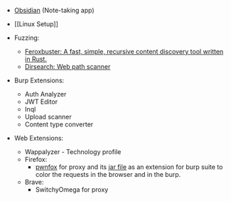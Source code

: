 - [Obsidian](https://obsidian.md/) (Note-taking app)
- [[Linux Setup]]

- Fuzzing:
	- [Feroxbuster: A fast, simple, recursive content discovery tool written in Rust.](https://github.com/epi052/feroxbuster)
	- [Dirsearch: Web path scanner](https://github.com/maurosoria/dirsearch)
	
- Burp Extensions: 
	- Auth Analyzer
	- JWT Editor
	- Inql
	- Upload scanner
	- Content type converter
	
- Web Extensions:
	- Wappalyzer - Technology profile
	- Firefox:
		- [pwnfox](https://addons.mozilla.org/en-US/firefox/addon/pwnfox/) for proxy and its [jar file](https://github.com/yeswehack/PwnFox/releases/tag/v1.0.3) as an extension for burp suite to color the requests in the browser and in the burp.
	- Brave:
		- SwitchyOmega for proxy